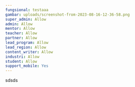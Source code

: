 ```yaml
---
fungsional: testaaa
gambar: uploads/screenshot-from-2023-08-16-12-36-58.png
super_admin: Allow
admin: Allow
mentor: Allow
teacher: Allow
partner: Allow
lead_program: Allow
lead_region: Allow
content_writer: Allow
industri: Allow
student: Allow
support_mobile: Yes
---
```

s﻿dsds
